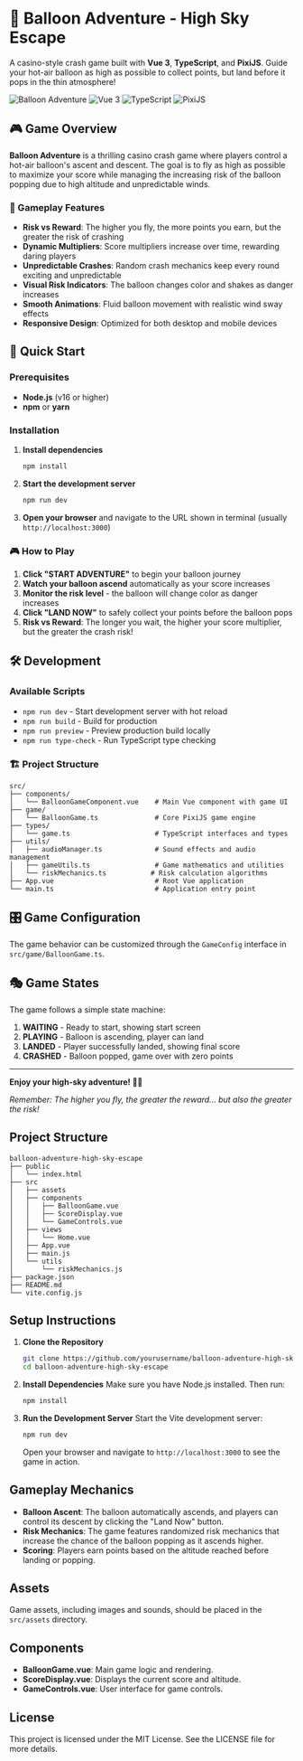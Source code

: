# 🎈 Balloon Adventure - High Sky Escape

A casino-style crash game built with **Vue 3**, **TypeScript**, and **PixiJS**. Guide your hot-air balloon as high as possible to collect points, but land before it pops in the thin atmosphere!

![Balloon Adventure](https://img.shields.io/badge/Game-Balloon%20Adventure-ff6b6b?style=for-the-badge)
![Vue 3](https://img.shields.io/badge/Vue-3-4fc08d?style=for-the-badge&logo=vue.js&logoColor=white)
![TypeScript](https://img.shields.io/badge/TypeScript-5-3178c6?style=for-the-badge&logo=typescript&logoColor=white)
![PixiJS](https://img.shields.io/badge/PixiJS-7-ff6b6b?style=for-the-badge)

## 🎮 Game Overview

**Balloon Adventure** is a thrilling casino crash game where players control a hot-air balloon's ascent and descent. The goal is to fly as high as possible to maximize your score while managing the increasing risk of the balloon popping due to high altitude and unpredictable winds.

### 🎯 Gameplay Features

- **Risk vs Reward**: The higher you fly, the more points you earn, but the greater the risk of crashing
- **Dynamic Multipliers**: Score multipliers increase over time, rewarding daring players
- **Unpredictable Crashes**: Random crash mechanics keep every round exciting and unpredictable
- **Visual Risk Indicators**: The balloon changes color and shakes as danger increases
- **Smooth Animations**: Fluid balloon movement with realistic wind sway effects
- **Responsive Design**: Optimized for both desktop and mobile devices

## 🚀 Quick Start

### Prerequisites

- **Node.js** (v16 or higher)
- **npm** or **yarn**

### Installation

1. **Install dependencies**
   ```bash
   npm install
   ```

2. **Start the development server**
   ```bash
   npm run dev
   ```

3. **Open your browser** and navigate to the URL shown in terminal (usually `http://localhost:3000`)

### 🎮 How to Play

1. **Click "START ADVENTURE"** to begin your balloon journey
2. **Watch your balloon ascend** automatically as your score increases
3. **Monitor the risk level** - the balloon will change color as danger increases
4. **Click "LAND NOW"** to safely collect your points before the balloon pops
5. **Risk vs Reward**: The longer you wait, the higher your score multiplier, but the greater the crash risk!

## 🛠️ Development

### Available Scripts

- `npm run dev` - Start development server with hot reload
- `npm run build` - Build for production
- `npm run preview` - Preview production build locally
- `npm run type-check` - Run TypeScript type checking

### 🏗️ Project Structure

```
src/
├── components/
│   └── BalloonGameComponent.vue    # Main Vue component with game UI
├── game/
│   └── BalloonGame.ts              # Core PixiJS game engine
├── types/
│   └── game.ts                     # TypeScript interfaces and types
├── utils/
│   ├── audioManager.ts             # Sound effects and audio management
│   ├── gameUtils.ts                # Game mathematics and utilities
│   └── riskMechanics.ts           # Risk calculation algorithms
├── App.vue                         # Root Vue application
└── main.ts                         # Application entry point
```

## 🎛️ Game Configuration

The game behavior can be customized through the `GameConfig` interface in `src/game/BalloonGame.ts`.

## 🎭 Game States

The game follows a simple state machine:

1. **WAITING** - Ready to start, showing start screen
2. **PLAYING** - Balloon is ascending, player can land
3. **LANDED** - Player successfully landed, showing final score
4. **CRASHED** - Balloon popped, game over with zero points

---

**Enjoy your high-sky adventure! 🎈✨**

*Remember: The higher you fly, the greater the reward... but also the greater the risk!*

## Project Structure
```
balloon-adventure-high-sky-escape
├── public
│   └── index.html
├── src
│   ├── assets
│   ├── components
│   │   ├── BalloonGame.vue
│   │   ├── ScoreDisplay.vue
│   │   └── GameControls.vue
│   ├── views
│   │   └── Home.vue
│   ├── App.vue
│   ├── main.js
│   └── utils
│       └── riskMechanics.js
├── package.json
├── README.md
└── vite.config.js
```

## Setup Instructions
1. **Clone the Repository**
   ```bash
   git clone https://github.com/yourusername/balloon-adventure-high-sky-escape.git
   cd balloon-adventure-high-sky-escape
   ```

2. **Install Dependencies**
   Make sure you have Node.js installed. Then run:
   ```bash
   npm install
   ```

3. **Run the Development Server**
   Start the Vite development server:
   ```bash
   npm run dev
   ```
   Open your browser and navigate to `http://localhost:3000` to see the game in action.

## Gameplay Mechanics
- **Balloon Ascent**: The balloon automatically ascends, and players can control its descent by clicking the "Land Now" button.
- **Risk Mechanics**: The game features randomized risk mechanics that increase the chance of the balloon popping as it ascends higher.
- **Scoring**: Players earn points based on the altitude reached before landing or popping.

## Assets
Game assets, including images and sounds, should be placed in the `src/assets` directory.

## Components
- **BalloonGame.vue**: Main game logic and rendering.
- **ScoreDisplay.vue**: Displays the current score and altitude.
- **GameControls.vue**: User interface for game controls.

## License
This project is licensed under the MIT License. See the LICENSE file for more details.
